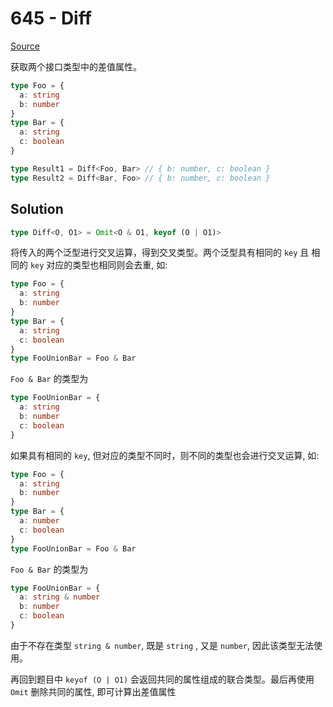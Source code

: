 # 645 - Diff

[Source](https://github.com/lybenson/ts-checker/blob/master/src/645-medium-diff/template.ts)

获取两个接口类型中的差值属性。

```ts
type Foo = {
  a: string
  b: number
}
type Bar = {
  a: string
  c: boolean
}

type Result1 = Diff<Foo, Bar> // { b: number, c: boolean }
type Result2 = Diff<Bar, Foo> // { b: number, c: boolean }
```

## Solution

```ts
type Diff<O, O1> = Omit<O & O1, keyof (O | O1)>
```

将传入的两个泛型进行交叉运算，得到交叉类型。两个泛型具有相同的 `key` 且 相同的 `key` 对应的类型也相同则会去重, 如:

```ts
type Foo = {
  a: string
  b: number
}
type Bar = {
  a: string
  c: boolean
}
type FooUnionBar = Foo & Bar
```

`Foo & Bar` 的类型为

```ts
type FooUnionBar = {
  a: string
  b: number
  c: boolean
}
```

如果具有相同的 `key`, 但对应的类型不同时，则不同的类型也会进行交叉运算, 如:

```ts
type Foo = {
  a: string
  b: number
}
type Bar = {
  a: number
  c: boolean
}
type FooUnionBar = Foo & Bar
```

`Foo & Bar` 的类型为

```ts
type FooUnionBar = {
  a: string & number
  b: number
  c: boolean
}
```

由于不存在类型 `string & number`, 既是 `string` , 又是 `number`, 因此该类型无法使用。

再回到题目中 `keyof (O | O1)` 会返回共同的属性组成的联合类型。最后再使用 `Omit` 删除共同的属性, 即可计算出差值属性
